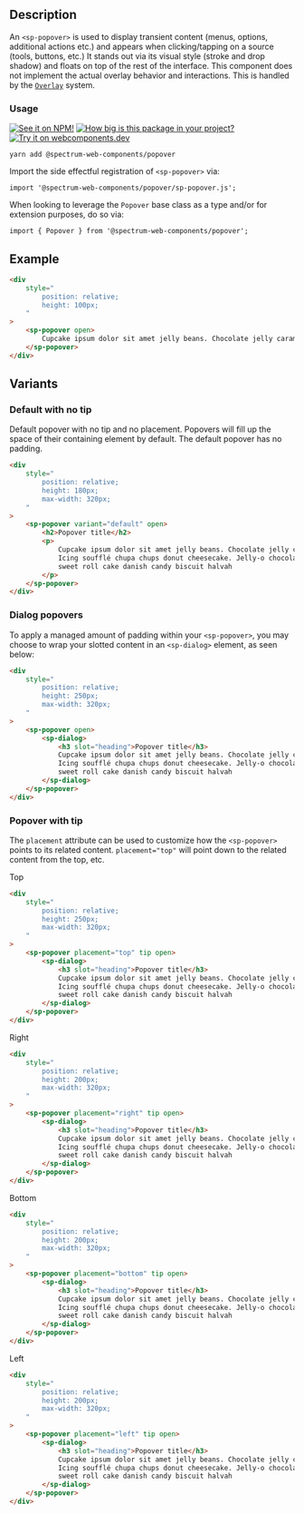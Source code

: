 ## Description

An `<sp-popover>` is used to display transient content (menus, options, additional actions etc.) and appears when clicking/tapping on a source (tools, buttons, etc.) It stands out via its visual style (stroke and drop shadow) and floats on top of the rest of the interface. This component does not implement the actual overlay behavior and interactions. This is handled by the [`Overlay`](../overlay) system.

### Usage

[![See it on NPM!](https://img.shields.io/npm/v/@spectrum-web-components/popover?style=for-the-badge)](https://www.npmjs.com/package/@spectrum-web-components/popover)
[![How big is this package in your project?](https://img.shields.io/bundlephobia/minzip/@spectrum-web-components/popover?style=for-the-badge)](https://bundlephobia.com/result?p=@spectrum-web-components/popover)
[![Try it on webcomponents.dev](https://img.shields.io/badge/Try%20it%20on-webcomponents.dev-green?style=for-the-badge)](https://webcomponents.dev/edit/collection/fO75441E1Q5ZlI0e9pgq/omhKPPsfFwPuzf4Lz1Bt/src/index.ts)

```
yarn add @spectrum-web-components/popover
```

Import the side effectful registration of `<sp-popover>` via:

```
import '@spectrum-web-components/popover/sp-popover.js';
```

When looking to leverage the `Popover` base class as a type and/or for extension purposes, do so via:

```
import { Popover } from '@spectrum-web-components/popover';
```

## Example

```html
<div
    style="
        position: relative;
        height: 100px;
    "
>
    <sp-popover open>
        Cupcake ipsum dolor sit amet jelly beans. Chocolate jelly caramels.
    </sp-popover>
</div>
```

## Variants

### Default with no tip

Default popover with no tip and no placement. Popovers will fill up the space of their containing element by default. The default popover has no padding.

```html
<div
    style="
        position: relative;
        height: 180px;
        max-width: 320px;
    "
>
    <sp-popover variant="default" open>
        <h2>Popover title</h2>
        <p>
            Cupcake ipsum dolor sit amet jelly beans. Chocolate jelly caramels.
            Icing soufflé chupa chups donut cheesecake. Jelly-o chocolate cake
            sweet roll cake danish candy biscuit halvah
        </p>
    </sp-popover>
</div>
```

### Dialog popovers

To apply a managed amount of padding within your `<sp-popover>`, you may choose to wrap your slotted content in an `<sp-dialog>` element, as seen below:

```html
<div
    style="
        position: relative;
        height: 250px;
        max-width: 320px;
    "
>
    <sp-popover open>
        <sp-dialog>
            <h3 slot="heading">Popover title</h3>
            Cupcake ipsum dolor sit amet jelly beans. Chocolate jelly caramels.
            Icing soufflé chupa chups donut cheesecake. Jelly-o chocolate cake
            sweet roll cake danish candy biscuit halvah
        </sp-dialog>
    </sp-popover>
</div>
```

### Popover with tip

The `placement` attribute can be used to customize how the `<sp-popover>` points to its related content. `placement="top"` will point down to the related content from the top, etc.

<sp-tabs selected="top" auto label="Popover tip placements">
<sp-tab value="top">Top</sp-tab>
<sp-tab-panel value="top">

```html demo
<div
    style="
        position: relative;
        height: 250px;
        max-width: 320px;
    "
>
    <sp-popover placement="top" tip open>
        <sp-dialog>
            <h3 slot="heading">Popover title</h3>
            Cupcake ipsum dolor sit amet jelly beans. Chocolate jelly caramels.
            Icing soufflé chupa chups donut cheesecake. Jelly-o chocolate cake
            sweet roll cake danish candy biscuit halvah
        </sp-dialog>
    </sp-popover>
</div>
```

</sp-tab-panel>
<sp-tab value="right">Right</sp-tab>
<sp-tab-panel value="right">

```html demo
<div
    style="
        position: relative;
        height: 200px;
        max-width: 320px;
    "
>
    <sp-popover placement="right" tip open>
        <sp-dialog>
            <h3 slot="heading">Popover title</h3>
            Cupcake ipsum dolor sit amet jelly beans. Chocolate jelly caramels.
            Icing soufflé chupa chups donut cheesecake. Jelly-o chocolate cake
            sweet roll cake danish candy biscuit halvah
        </sp-dialog>
    </sp-popover>
</div>
```

</sp-tab-panel>
<sp-tab value="bottom">Bottom</sp-tab>
<sp-tab-panel value="bottom">

```html demo
<div
    style="
        position: relative;
        height: 200px;
        max-width: 320px;
    "
>
    <sp-popover placement="bottom" tip open>
        <sp-dialog>
            <h3 slot="heading">Popover title</h3>
            Cupcake ipsum dolor sit amet jelly beans. Chocolate jelly caramels.
            Icing soufflé chupa chups donut cheesecake. Jelly-o chocolate cake
            sweet roll cake danish candy biscuit halvah
        </sp-dialog>
    </sp-popover>
</div>
```

</sp-tab-panel>
<sp-tab value="left">Left</sp-tab>
<sp-tab-panel value="left">

```html demo
<div
    style="
        position: relative;
        height: 200px;
        max-width: 320px;
    "
>
    <sp-popover placement="left" tip open>
        <sp-dialog>
            <h3 slot="heading">Popover title</h3>
            Cupcake ipsum dolor sit amet jelly beans. Chocolate jelly caramels.
            Icing soufflé chupa chups donut cheesecake. Jelly-o chocolate cake
            sweet roll cake danish candy biscuit halvah
        </sp-dialog>
    </sp-popover>
</div>
```

</sp-tab-panel>
</sp-tabs>
